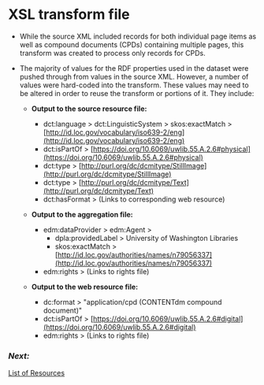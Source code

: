 # XSL transform file
- While the source XML included records for both individual page items as well as compound documents (CPDs) containing multiple pages, this transform was created to process only records for CPDs. 
- The majority of values for the RDF properties used in the dataset were pushed through from values in the source XML. However, a number of values were hard-coded into the transform. These values may need to be altered in order to reuse the transform or portions of it. They include:  

  - **Output to the source resource file:**
    - dct:language > dct:LinguisticSystem > skos:exactMatch > [http://id.loc.gov/vocabulary/iso639-2/eng](http://id.loc.gov/vocabulary/iso639-2/eng)
	- dct:isPartOf > [https://doi.org/10.6069/uwlib.55.A.2.6#physical](https://doi.org/10.6069/uwlib.55.A.2.6#physical)
	- dct:type > [http://purl.org/dc/dcmitype/StillImage](http://purl.org/dc/dcmitype/StillImage)
	- dct:type > [http://purl.org/dc/dcmitype/Text](http://purl.org/dc/dcmitype/Text)
	- dct:hasFormat > (Links to corresponding web resource)  
	
  - **Output to the aggregation file:**
    - edm:dataProvider > edm:Agent > 
	  - dpla:providedLabel > University of Washington Libraries
	  - skos:exactMatch > [http://id.loc.gov/authorities/names/n79056337](http://id.loc.gov/authorities/names/n79056337)
	- edm:rights > (Links to rights file)  
	
  - **Output to the web resource file:**
    - dc:format > "application/cpd (CONTENTdm compound document)"
	- dct:isPartOf > [https://doi.org/10.6069/uwlib.55.A.2.6#digital](https://doi.org/10.6069/uwlib.55.A.2.6#digital)
	- edm:rights > (Links to rights file)
	
### _Next:_
[List of Resources](ResourceList.md)
